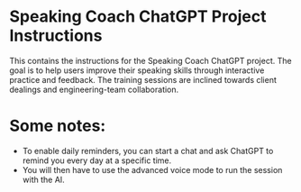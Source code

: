 # Speaking Coach ChatGPT Project Instructions
This contains the instructions for the Speaking Coach ChatGPT project. The goal is to help users improve their speaking skills through interactive practice and feedback. The training sessions are inclined towards client dealings and engineering-team collaboration.

# Some notes:
- To enable daily reminders, you can start a chat and ask ChatGPT to remind you every day at a specific time.
- You will then have to use the advanced voice mode to run the session with the AI.
